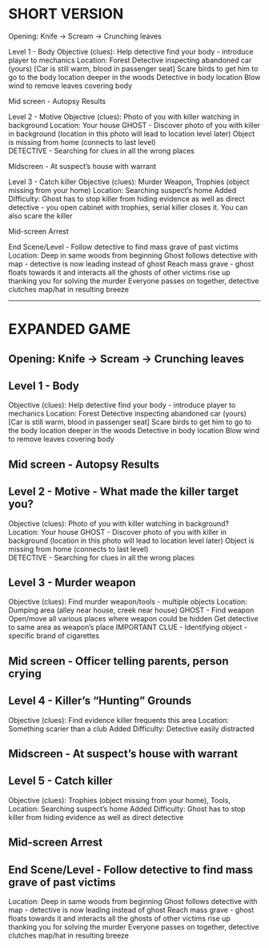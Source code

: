 # SHORT VERSION

Opening: Knife -> Scream -> Crunching leaves

Level 1 - Body
  Objective (clues): Help detective find your body - introduce player to mechanics
  Location: Forest
    Detective inspecting abandoned car (yours) [Car is still warm, blood in passenger seat]
      Scare birds to get him to go to the body location deeper in the woods
    Detective in body location
      Blow wind to remove leaves covering body

Mid screen - Autopsy Results

Level 2 - Motive
  Objective (clues): Photo of you with killer watching in background
  Location: Your house
    GHOST - Discover photo of you with killer in background (location in this photo will lead to location level later)
            Object is missing from home (connects to last level)        
    DETECTIVE - Searching for clues in all the wrong places

Midscreen - At suspect’s house with warrant

Level 3 - Catch killer
  Objective (clues): Murder Weapon, Trophies (object missing from your home)
  Location: Searching suspect’s home 
  Added Difficulty: Ghost has to stop killer from hiding evidence as well as direct detective
    - you open cabinet with trophies, serial killer closes it. You can also scare the killer

Mid-screen Arrest

End Scene/Level - Follow detective to find mass grave of past victims 
  Location: Deep in same woods from beginning 
    Ghost follows detective with map - detective is now leading instead of ghost
    Reach mass grave - ghost floats towards it and interacts
    all the ghosts of other victims rise up thanking you for solving the murder
    Everyone passes on together, detective clutches map/hat in resulting breeze


---

# EXPANDED GAME

## Opening: Knife -> Scream -> Crunching leaves

## Level 1 - Body
  Objective (clues): Help detective find your body - introduce player to mechanics
  Location: Forest
    Detective inspecting abandoned car (yours) [Car is still warm, blood in passenger seat]
      Scare birds to get him to go to the body location deeper in the woods
    Detective in body location
      Blow wind to remove leaves covering body

## Mid screen - Autopsy Results

## Level 2 - Motive - What made the killer target you?
  Objective (clues): Photo of you with killer watching in background?
  Location: Your house
    GHOST - Discover photo of you with killer in background (location in this photo will lead to location level later)
            Object is missing from home (connects to last level)        
    DETECTIVE - Searching for clues in all the wrong places

## Level 3 - Murder weapon
  Objective (clues): Find murder weapon/tools - multiple objects
  Location: Dumping area (alley near house, creek near house)
    GHOST - Find weapon
      Open/move all various places where weapon could be hidden
    Get detective to same area as weapon’s place
    IMPORTANT CLUE - Identifying object - specific brand of cigarettes

## Mid screen - Officer telling parents, person crying

## Level 4 - Killer’s “Hunting” Grounds
  Objective (clues): Find evidence killer frequents this area
  Location: Something scarier than a club
  Added Difficulty: Detective easily distracted

## Midscreen - At suspect’s house with warrant

## Level 5 - Catch killer
  Objective (clues): Trophies (object missing from your home), Tools, 
  Location: Searching suspect’s home 
  Added Difficulty: Ghost has to stop killer from hiding evidence as well as direct detective

## Mid-screen Arrest

## End Scene/Level - Follow detective to find mass grave of past victims 
  Location: Deep in same woods from beginning 
    Ghost follows detective with map - detective is now leading instead of ghost
    Reach mass grave - ghost floats towards it and interacts
    all the ghosts of other victims rise up thanking you for solving the murder
    Everyone passes on together, detective clutches map/hat in resulting breeze
